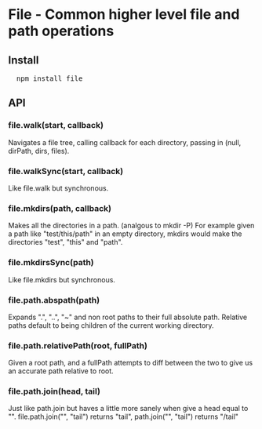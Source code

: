 # File - Common higher level file and path operations

## Install

<pre>
  npm install file
</pre>

## API

### file.walk(start, callback)

Navigates a file tree, calling callback for each directory, passing in (null, dirPath, dirs, files).


### file.walkSync(start, callback)

Like file.walk but synchronous.


### file.mkdirs(path, callback)

Makes all the directories in a path. (analgous to mkdir -P) For example given a path like "test/this/path" in an empty directory, mkdirs would make the directories "test", "this" and "path".


### file.mkdirsSync(path)

Like file.mkdirs but synchronous.


### file.path.abspath(path)

Expands ".", "..", "~" and non root paths to their full absolute path. Relative paths default to being children of the current working directory.


### file.path.relativePath(root, fullPath)

Given a root path, and a fullPath attempts to diff between the two to give us an accurate path relative to root.


### file.path.join(head, tail)

Just like path.join but haves a little more sanely when give a head equal to "". file.path.join("", "tail") returns "tail", path.join("", "tail") returns "/tail"
